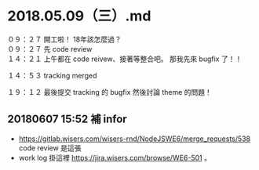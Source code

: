 # 2018.05.09（三）.md

０９：２７ 開工啦！ 18年該怎麼過？  
０９：２７ 先 code review  
１４：２１ 上午都在 code reivew、接著等整合吧。 那我先來 bugfix 了！！  

１４：５３ tracking merged  


１９：１２ 最後提交 tracking 的 bugfix 然後討論 theme 的問題！  

## 20180607 15:52 補 infor
 - https://gitlab.wisers.com/wisers-rnd/NodeJSWE6/merge_requests/538 code review 是這張
 - work log 掛這裡 https://jira.wisers.com/browse/WE6-501 。 
